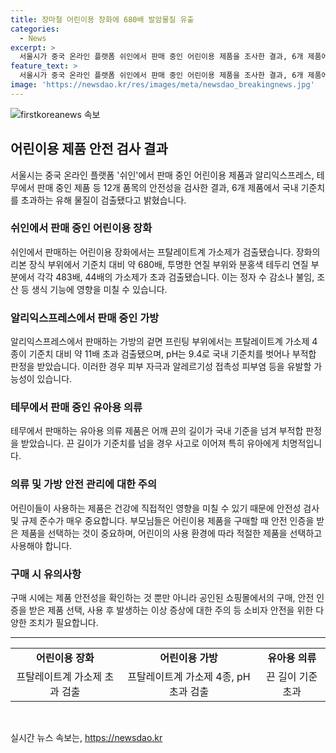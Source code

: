 ```yaml
---
title: 장마철 어린이용 장화에 680배 발암물질 유출
categories:
  - News
excerpt: >
  서울시가 중국 온라인 플랫폼 쉬인에서 판매 중인 어린이용 제품을 조사한 결과, 6개 제품에서 국내 기준치를 초과하는 발암물질이 검출됐다. 어린이용 장화에서는 발암물질인 프탈레이트계 가소제가 기준치의 680배를 초과하였고, 어린이용 백팩에서도 유해 물질이 검출되었으며, 테무의 유아용 의류 제품도 국내 기준 부적합을 받았다. 이로 인해 피부 자극이나 안전사고가 우려되며, 자세한 결과는 서울시 홈페이지와 전자상거래센터 홈페이지에서 확인할 수 있다.
feature_text: >
  서울시가 중국 온라인 플랫폼 쉬인에서 판매 중인 어린이용 제품을 조사한 결과, 6개 제품에서 국내 기준치를 초과하는 발암물질이 검출됐다. 어린이용 장화에서는 발암물질인 프탈레이트계 가소제가 기준치의 680배를 초과하였고, 어린이용 백팩에서도 유해 물질이 검출되었으며, 테무의 유아용 의류 제품도 국내 기준 부적합을 받았다. 이로 인해 피부 자극이나 안전사고가 우려되며, 자세한 결과는 서울시 홈페이지와 전자상거래센터 홈페이지에서 확인할 수 있다.
image: 'https://newsdao.kr/res/images/meta/newsdao_breakingnews.jpg'
---
```


<p><img src="https://newsdao.kr/res/images/meta/newsdao_breakingnews.jpg" alt="firstkoreanews 속보" /></p>

<h2 data-ke-size="size26">어린이용 제품 안전 검사 결과</h2>

<p data-ke-size="size16">서울시는 중국 온라인 플랫폼 '쉬인'에서 판매 중인 어린이용 제품과 알리익스프레스, 테무에서 판매 중인 제품 등 12개 품목의 안전성을 검사한 결과, 6개 제품에서 국내 기준치를 초과하는 유해 물질이 검출됐다고 밝혔습니다.</p>

<h3>쉬인에서 판매 중인 어린이용 장화</h3>

<p data-ke-size="size16">쉬인에서 판매하는 어린이용 장화에서는 프탈레이트계 가소제가 검출됐습니다. 장화의 리본 장식 부위에서 기준치 대비 약 680배, 투명한 연질 부위와 분홍색 테두리 연질 부분에서 각각 483배, 44배의 가소제가 초과 검출됐습니다. 이는 정자 수 감소나 불임, 조산 등 생식 기능에 영향을 미칠 수 있습니다.</p>

<h3>알리익스프레스에서 판매 중인 가방</h3>

<p data-ke-size="size16">알리익스프레스에서 판매하는 가방의 겉면 프린팅 부위에서는 프탈레이트계 가소제 4종이 기준치 대비 약 11배 초과 검출됐으며, pH는 9.4로 국내 기준치를 벗어나 부적합 판정을 받았습니다. 이러한 경우 피부 자극과 알레르기성 접촉성 피부염 등을 유발할 가능성이 있습니다.</p>

<h3>테무에서 판매 중인 유아용 의류</h3>

<p data-ke-size="size16">테무에서 판매하는 유아용 의류 제품은 어깨 끈의 길이가 국내 기준을 넘겨 부적합 판정을 받았습니다. 끈 길이가 기준치를 넘을 경우 사고로 이어져 특히 유아에게 치명적입니다.</p>

<h3>의류 및 가방 안전 관리에 대한 주의</h3>

<p data-ke-size="size16">어린이들이 사용하는 제품은 건강에 직접적인 영향을 미칠 수 있기 때문에 안전성 검사 및 규제 준수가 매우 중요합니다. 부모님들은 어린이용 제품을 구매할 때 안전 인증을 받은 제품을 선택하는 것이 중요하며, 어린이의 사용 환경에 따라 적절한 제품을 선택하고 사용해야 합니다.</p>

<h3>구매 시 유의사항</h3>

<p data-ke-size="size16">구매 시에는 제품 안전성을 확인하는 것 뿐만 아니라 공인된 쇼핑몰에서의 구매, 안전 인증을 받은 제품 선택, 사용 후 발생하는 이상 증상에 대한 주의 등 소비자 안전을 위한 다양한 조치가 필요합니다.</p>

<hr>

<table>
  <tr>
    <td style="text-align: center; height: 17px;"><b>어린이용 장화</b></td>
    <td style="text-align: center; height: 17px;"><b>어린이용 가방</b></td>
    <td style="text-align: center; height: 17px;"><b>유아용 의류</b></td>
  </tr>
  <tr>
    <td style="text-align: center; height: 17px;">프탈레이트계 가소제 초과 검출</td>
    <td style="text-align: center; height: 17px;">프탈레이트계 가소제 4종, pH 초과 검출</td>
    <td style="text-align: center; height: 17px;">끈 길이 기준 초과</td>
  </tr>
</table>

<p data-ke-size="size16">&nbsp;</p>
실시간 뉴스 속보는, <a href="https://newsdao.kr" rel="dofollow">https://newsdao.kr</a>


